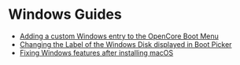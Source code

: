 # Windows Guides

- [Adding a custom Windows entry to the OpenCore Boot Menu](https://github.com/5T33Z0/OC-Little-Translated/blob/main/I_Windows/Custom_Entries.md)
- [Changing the Label of the Windows Disk displayed in Boot Picker](https://github.com/5T33Z0/OC-Little-Translated/blob/main/I_Windows/Disk_Label.md)
- [Fixing Windows features after installing macOS](https://github.com/5T33Z0/OC-Little-Translated/blob/main/I_Windows/Windows_fixes.md)
